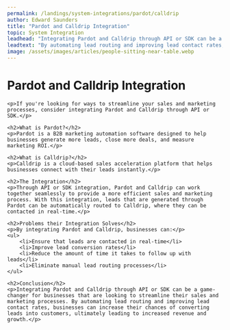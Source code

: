 ```yaml
---
permalink: /landings/system-integrations/pardot/calldrip
author: Edward Saunders
title: "Pardot and Calldrip Integration"
topic: System Integration
leadhead: "Integrating Pardot and Calldrip through API or SDK can be a game-changer for businesses that are looking to streamline their sales and marketing processes"
leadtext: "By automating lead routing and improving lead contact rates, businesses can increase their chances of converting leads into customers, ultimately leading to increased revenue and growth."
image: /assets/images/articles/people-sitting-near-table.webp
---
```

<div class="arttext">	<h1>Pardot and Calldrip Integration</h1>

	<p>If you're looking for ways to streamline your sales and marketing processes, consider integrating Pardot and Calldrip through API or SDK.</p>

	<h2>What is Pardot?</h2>
	<p>Pardot is a B2B marketing automation software designed to help businesses generate more leads, close more deals, and measure marketing ROI.</p>

	<h2>What is Calldrip?</h2>
	<p>Calldrip is a cloud-based sales acceleration platform that helps businesses connect with their leads instantly.</p>

	<h2>The Integration</h2>
	<p>Through API or SDK integration, Pardot and Calldrip can work together seamlessly to provide a more efficient sales and marketing process. With this integration, leads that are generated through Pardot can be automatically routed to Calldrip, where they can be contacted in real-time.</p>

	<h2>Problems their Integration Solves</h2>
	<p>By integrating Pardot and Calldrip, businesses can:</p>
	<ul>
		<li>Ensure that leads are contacted in real-time</li>
		<li>Improve lead conversion rates</li>
		<li>Reduce the amount of time it takes to follow up with leads</li>
		<li>Eliminate manual lead routing processes</li>
	</ul>

	<h2>Conclusion</h2>
	<p>Integrating Pardot and Calldrip through API or SDK can be a game-changer for businesses that are looking to streamline their sales and marketing processes. By automating lead routing and improving lead contact rates, businesses can increase their chances of converting leads into customers, ultimately leading to increased revenue and growth.</p>
</div>